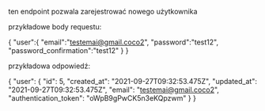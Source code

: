 ten endpoint pozwala zarejestrować nowego użytkownika

przykładowe body requestu:

{
   "user":{
      "email":"testemai@gmail.coco2",
      "password":"test12",
      "password_confirmation":"test12"
   }
}

przykładowa odpowiedź: 

{
    "user": {
        "id": 5,
        "created_at": "2021-09-27T09:32:53.475Z",
        "updated_at": "2021-09-27T09:32:53.475Z",
        "email": "testemai@gmail.coco2",
        "authentication_token": "oWpB9gPwCK5n3eKQpzwm"
    }
}